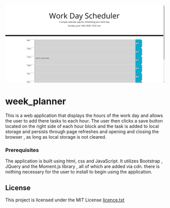 ![week planner](./assets/dayplanner.png)

# week_planner

This is a web application that displays the hours of the work day and allows the user to add there tasks to each hour. The user then clicks a save button located on the right side of each hour block and the task is added to local storage and persists through page refreshes and opening and closing the browser , as long as local storage is not cleared.

### Prerequisites

The application is built using html, css and JavaScript. It utilizes Bootstrap , JQuery and the Moment.js library , all of which are added via cdn. there is nothing necessary for the user to install to begin using the application.

## License

This project is licensed under the MIT License [licence.txt](/licence.txt)
